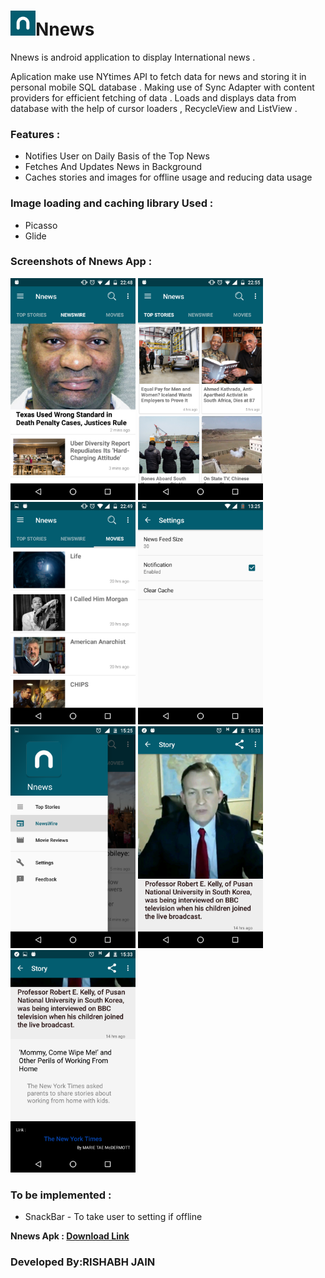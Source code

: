 
<img src="https://github.com/rishabh30/Nnews/blob/master/ScreenShots/logo.png" width="40"/>Nnews
===================================================================================================

Nnews is android application to display International news .

Aplication make use NYtimes API to fetch data for news  and storing it in personal mobile SQL database .
Making use of Sync Adapter with content providers for efficient fetching of data . Loads and displays data 
from database with the help of cursor loaders , RecycleView and ListView .

<h3>Features :</h3>
<ul>
  <li> Notifies User on Daily Basis of the Top News </li>
  <li> Fetches And Updates News in Background </li>
  <li> Caches stories and images for offline usage and reducing data usage</li>
</ul>


<h3>Image loading and caching library Used :</h3>
<ul>
  <li> Picasso </li>
  <li> Glide </li>
</ul>

<h3>Screenshots of Nnews App :</h3>
<p>
  <img src="https://github.com/rishabh30/Nnews/blob/master/ScreenShots/Newswire.png" width="200"/>
  <img src="https://github.com/rishabh30/Nnews/blob/master/ScreenShots/TopStories.png" width="200"/>
  <img src="https://github.com/rishabh30/Nnews/blob/master/ScreenShots/Movies.png" width="200"/>
  <img src="https://github.com/rishabh30/Nnews/blob/master/ScreenShots/Settings.png" width="200"/>
  <img src="https://github.com/rishabh30/Nnews/blob/master/ScreenShots/NavigationDrawer.png" width="200"/>
  <img src="https://github.com/rishabh30/Nnews/blob/master/ScreenShots/Detail1.png" width="200"/>
  <img src="https://github.com/rishabh30/Nnews/blob/master/ScreenShots/Detail2.png" width="200"/>
</p>

<h3>To be implemented :</h3>
<ul>
  <li> SnackBar  - To take user to setting if offline</li>
</ul>


 <strong>  Nnews Apk : [Download Link](https://github.com/rishabh30/Nnews/raw/master/Nnews.apk ) </strong>
 
 <h3> Developed By:RISHABH JAIN </h3> 
